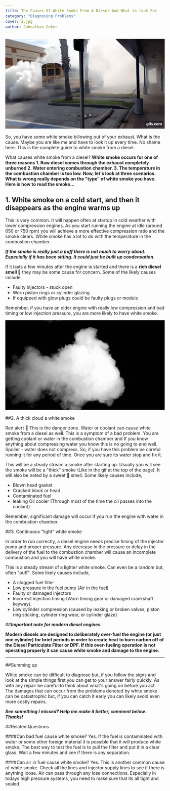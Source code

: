 ```yaml
---
title: The Causes Of White Smoke From A Diesel And What to look For
category: "Diagnosing Problems"
cover: 2.jpg
author: Johnathan Coker
---
```


![unsplash.com](./ElD2Y4.gif)

So, you have some white smoke billowing out of your exhaust. What is the cause. Maybe you are like me and have to look it up every time. No shame here. This is the complete guide to white smoke from a diesel.   

What causes white smoke from a diesel? **White smoke occurs for one of three reasons 1. Raw diesel comes through the exhaust completely unburned 2. Water entering combustion chamber. 3. The temperature in the combustion chamber is too low. Now, let's look at three scenarios. What is wrong really depends on the "type" of white smoke you have. Here is how to read the smoke...** 

## 1. White smoke on a cold start, and then it disappears as the engine warms up


This is very common. It will happen often at startup in cold weather with lower compression engines. As you start running the engine at idle (around 650 or 750 rpm) you will achieve a more effective compression ratio and the smoke clears. White smoke has a lot to do with the temperature in the combustion chamber. 

***If the smoke is really just a puff there is not much to worry about. Especially if it has been sitting. It could just be built up condensation.***

If it lasts a few minutes after the engine is started and there is a **rich diesel smell 👃** they may be some cause for concern. Some of the likely causes include,

- Faulty injectors - stuck open
- Worn piston rings or cylinder glazing
- If equipped with glow plugs could be faulty plugs or module 


Remember, if you have an older engine with really low compression and bad timing or low injection pressure, you are more likely to have white smoke.


![test](./2.jpg)


##2. A thick cloud a white smoke

Red alert 🚨 This is the danger zone. Water or coolant can cause white smoke from a diesel as well. This is a symptom of a bad problem. You are getting coolant or water in the combustion chamber and If you know anything about compressing water you know this is no going to end well. Spoiler - water does not compress. So, if you have this problem be careful running it for any period of time. Once you are sure its water stop and fix it. 

This will be a steady stream a smoke after starting up. Usually you will see the smoke will be a "thick" smoke (Like in the gif at the top of the page). It will also be noted by a sweet 🍫 smell. Some likely causes include, 

- Blown head gasket 
- Cracked block or head
- Contaminated fuel
- leaking Oil cooler (Through most of the time the oil passes into the coolant)

Remember, significant damage will occur if you run the engine with water in the combustion chamber. 

##3. Continuous "light" white smoke

In order to run correctly, a diesel engine needs precise timing of the injector pump and proper pressure. Any decrease in the pressure or delay in the delivery of the fuel to the combustion chamber will cause an incomplete combustion and you will have white smoke.

This is a steady stream of a lighter white smoke. Can even be a random but, often "puff". Some likely causes include,


- A clogged fuel filter
- Low pressure in the fuel pump (Air in the fuel)
- Faulty or damaged injectors
- Incorrect injection timing (Worn timing gear or damaged crankshaft keyway).
- Low cylinder compression (caused by leaking or broken valves, piston ring sticking, cylinder ring wear, or cylinder glaze)


##***Important note for modern diesel engines***


**Modern diesels are designed to deliberately over-fuel the engine (or just one cylinder) for brief periods in order to create heat to burn carbon off of the Diesel Particulate Filter or DPF. If this over-fueling operation is not operating properly it can cause white smoke and damage to the engine.**


****

##Summing up

White smoke can be difficult to diagnose but, if you follow the signs and look at the simple things first you can get to your answer fairly quickly. As with any repair be careful to think about what's going on before you act. The damages that can occur from the problems denoted by white smoke can be catastrophic but, if you can catch it early you can likely avoid even more costly repairs.  

***See something I missed? Help me make it better, comment below. Thanks!***

##Related Questions

####Can bad fuel cause white smoke?
Yes. If the fuel is contaminated with water or some other foreign material it is possible that it will produce white smoke. The best way to test the fuel is to pull the filter and put it in a clear glass. Wait a few minutes and see if there is any separation. 

####Can air in fuel cause white smoke?
Yes. This is another common cause of white smoke. Check all the lines and injector supply lines to see if there is anything loose. Air can pass through any lose connections. Especially in todays high pressure systems, you need to make sure that its all tight and sealed.
